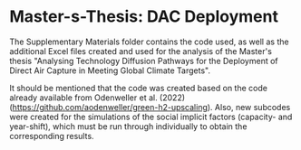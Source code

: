 # Master-s-Thesis: DAC Deployment

The Supplementary Materials folder contains the code used, as well as the additional Excel files created and used for the analysis of the Master's thesis "Analysing Technology Diffusion Pathways for the Deployment of Direct Air Capture in Meeting Global Climate Targets".

It should be mentioned that the code was created based on the code already available from Odenweller et al. (2022) (https://github.com/aodenweller/green-h2-upscaling). Also, new subcodes were created for the simulations of the social implicit factors (capacity- and year-shift), which must be run through individually to obtain the corresponding results.  
